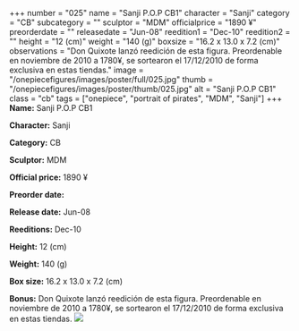 +++
number = "025"
name = "Sanji P.O.P CB1"
character = "Sanji"
category = "CB"
subcategory = ""
sculptor = "MDM"
officialprice = "1890 ¥"
preorderdate = ""
releasedate = "Jun-08"
reedition1 = "Dec-10"
reedition2 = ""
height = "12 (cm)"
weight = "140 (g)"
boxsize = "16.2 x 13.0 x 7.2 (cm)"
observations = "Don Quixote lanzó reedición de esta figura. Preordenable en noviembre de 2010 a 1780¥, se sortearon el 17/12/2010 de forma exclusiva en estas tiendas."
image = "/onepiecefigures/images/poster/full/025.jpg"
thumb = "/onepiecefigures/images/poster/thumb/025.jpg"
alt = "Sanji P.O.P CB1"
class = "cb"
tags = ["onepiece", "portrait of pirates", "MDM", "Sanji"]
+++
**Name:** Sanji P.O.P CB1

**Character:** Sanji

**Category:** CB 

**Sculptor:** MDM

**Official price:** 1890 ¥

**Preorder date:** 

**Release date:** Jun-08

**Reeditions:** Dec-10

**Height:** 12 (cm)

**Weight:** 140 (g)

**Box size:** 16.2 x 13.0 x 7.2 (cm)

**Bonus:** Don Quixote lanzó reedición de esta figura. Preordenable en noviembre de 2010 a 1780¥, se sortearon el 17/12/2010 de forma exclusiva en estas tiendas.
<img src="/onepiecefigures/images/poster/thumb/025.jpg">